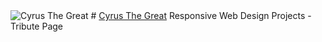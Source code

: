 <img href="https://github.com/ArdeshirV/CyrusTheGreat/blob/master/img/CyrusTheGreat.png" alt="Cyrus The Great"/>
# <a target="_blank" href="https://ardeshirv.github.io/CyrusTheGreat/">Cyrus The Great</a>
Responsive Web Design Projects - Tribute Page
